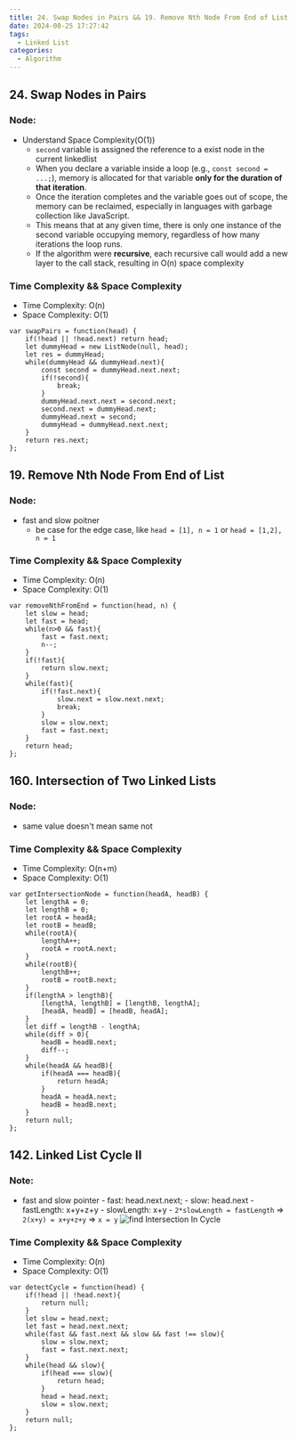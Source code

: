 ```yaml
---
title: 24. Swap Nodes in Pairs && 19. Remove Nth Node From End of List && 160. Intersection of Two Linked Lists && 142. Linked List Cycle II
date: 2024-08-25 17:27:42
tags:
  - Linked List
categories:
  - Algorithm
---
```


## 24. Swap Nodes in Pairs

### Node:

- Understand Space Complexity(O(1))
  - `second` variable is assigned the reference to a exist node in the current linkedlist
  - When you declare a variable inside a loop (e.g., `const second = ...;`), memory is allocated for that variable **only for the duration of that iteration**.
  - Once the iteration completes and the variable goes out of scope, the memory can be reclaimed, especially in languages with garbage collection like JavaScript.
  - This means that at any given time, there is only one instance of the second variable occupying memory, regardless of how many iterations the loop runs.
  - If the algorithm were **recursive**, each recursive call would add a new layer to the call stack, resulting in O(n) space complexity

### Time Complexity && Space Complexity

- Time Complexity: O(n)
- Space Complexity: O(1)

```
var swapPairs = function(head) {
    if(!head || !head.next) return head;
    let dummyHead = new ListNode(null, head);
    let res = dummyHead;
    while(dummyHead && dummyHead.next){
        const second = dummyHead.next.next;
        if(!second){
            break;
        }
        dummyHead.next.next = second.next;
        second.next = dummyHead.next;
        dummyHead.next = second;
        dummyHead = dummyHead.next.next;
    }
    return res.next;
};
```

## 19. Remove Nth Node From End of List

### Node:

- fast and slow poitner
  - be case for the edge case, like `head = [1], n = 1` or `head = [1,2], n = 1`

### Time Complexity && Space Complexity

- Time Complexity: O(n)
- Space Complexity: O(1)

```
var removeNthFromEnd = function(head, n) {
    let slow = head;
    let fast = head;
    while(n>0 && fast){
        fast = fast.next;
        n--;
    }
    if(!fast){
        return slow.next;
    }
    while(fast){
        if(!fast.next){
            slow.next = slow.next.next;
            break;
        }
        slow = slow.next;
        fast = fast.next;
    }
    return head;
};
```

## 160. Intersection of Two Linked Lists

### Node:

- same value doesn't mean same not

### Time Complexity && Space Complexity

- Time Complexity: O(n+m)
- Space Complexity: O(1)

```
var getIntersectionNode = function(headA, headB) {
    let lengthA = 0;
    let lengthB = 0;
    let rootA = headA;
    let rootB = headB;
    while(rootA){
        lengthA++;
        rootA = rootA.next;
    }
    while(rootB){
        lengthB++;
        rootB = rootB.next;
    }
    if(lengthA > lengthB){
        [lengthA, lengthB] = [lengthB, lengthA];
        [headA, headB] = [headB, headA];
    }
    let diff = lengthB - lengthA;
    while(diff > 0){
        headB = headB.next;
        diff--;
    }
    while(headA && headB){
        if(headA === headB){
            return headA;
        }
        headA = headA.next;
        headB = headB.next;
    }
    return null;
};
```

## 142. Linked List Cycle II

### Note:

- fast and slow pointer - fast: head.next.next; - slow: head.next - fastLength: x+y+z+y - slowLength: x+y - `2*slowLength = fastLength` => `2(x+y) = x+y+z+y` => `x = y`
  ![find Intersection In Cycle](/images/findIntersectionInCycle.png)

### Time Complexity && Space Complexity

- Time Complexity: O(n)
- Space Complexity: O(1)

```
var detectCycle = function(head) {
    if(!head || !head.next){
        return null;
    }
    let slow = head.next;
    let fast = head.next.next;
    while(fast && fast.next && slow && fast !== slow){
        slow = slow.next;
        fast = fast.next.next;
    }
    while(head && slow){
        if(head === slow){
            return head;
        }
        head = head.next;
        slow = slow.next;
    }
    return null;
};
```
